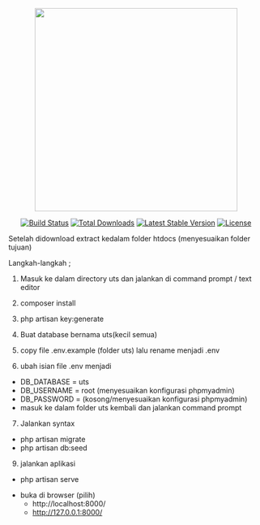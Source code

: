 <p align="center"><a href="https://laravel.com" target="_blank"><img src="https://raw.githubusercontent.com/laravel/art/master/logo-lockup/5%20SVG/2%20CMYK/1%20Full%20Color/laravel-logolockup-cmyk-red.svg" width="400"></a></p>

<p align="center">
<a href="https://travis-ci.org/laravel/framework"><img src="https://travis-ci.org/laravel/framework.svg" alt="Build Status"></a>
<a href="https://packagist.org/packages/laravel/framework"><img src="https://img.shields.io/packagist/dt/laravel/framework" alt="Total Downloads"></a>
<a href="https://packagist.org/packages/laravel/framework"><img src="https://img.shields.io/packagist/v/laravel/framework" alt="Latest Stable Version"></a>
<a href="https://packagist.org/packages/laravel/framework"><img src="https://img.shields.io/packagist/l/laravel/framework" alt="License"></a>
</p>
Setelah didownload extract kedalam folder htdocs (menyesuaikan folder tujuan)

Langkah-langkah ;

1. Masuk ke dalam directory uts dan jalankan di command prompt / text editor
2. composer install
3. php artisan key:generate
4. Buat database bernama uts(kecil semua)

5. copy file .env.example (folder uts) lalu rename menjadi .env

6. ubah isian file .env menjadi

-   DB_DATABASE = uts
-   DB_USERNAME = root (menyesuaikan konfigurasi phpmyadmin)
-   DB_PASSWORD = (kosong/menyesuaikan konfigurasi phpmyadmin)
-   masuk ke dalam folder uts kembali dan jalankan command prompt

7. Jalankan syntax 
* php artisan migrate
* php artisan db:seed
9. jalankan aplikasi
* php artisan serve

-   buka di browser (pilih)
    - http://localhost:8000/
    - http://127.0.0.1:8000/
